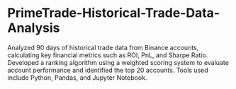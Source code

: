 # PrimeTrade-Historical-Trade-Data-Analysis
Analyzed 90 days of historical trade data from Binance accounts, calculating key financial metrics such as ROI, PnL, and Sharpe Ratio. Developed a ranking algorithm using a weighted scoring system to evaluate account performance and identified the top 20 accounts. Tools used include Python, Pandas, and Jupyter Notebook.
